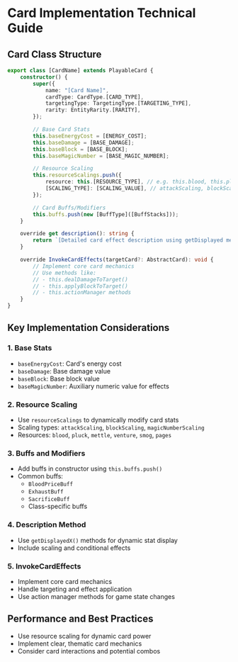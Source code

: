 # Card Implementation Technical Guide

## Card Class Structure
```typescript
export class [CardName] extends PlayableCard {
    constructor() {
        super({
            name: "[Card Name]",
            cardType: CardType.[CARD_TYPE],
            targetingType: TargetingType.[TARGETING_TYPE],
            rarity: EntityRarity.[RARITY],
        });

        // Base Card Stats
        this.baseEnergyCost = [ENERGY_COST];
        this.baseDamage = [BASE_DAMAGE];
        this.baseBlock = [BASE_BLOCK];
        this.baseMagicNumber = [BASE_MAGIC_NUMBER];

        // Resource Scaling
        this.resourceScalings.push({
            resource: this.[RESOURCE_TYPE], // e.g. this.blood, this.pluck
            [SCALING_TYPE]: [SCALING_VALUE], // attackScaling, blockScaling, magicNumberScaling
        });

        // Card Buffs/Modifiers
        this.buffs.push(new [BuffType]([BuffStacks]));
    }

    override get description(): string {
        return `[Detailed card effect description using getDisplayed methods]`;
    }

    override InvokeCardEffects(targetCard?: AbstractCard): void {
        // Implement core card mechanics
        // Use methods like:
        // - this.dealDamageToTarget()
        // - this.applyBlockToTarget()
        // - this.actionManager methods
    }
}
```

## Key Implementation Considerations

### 1. Base Stats
- `baseEnergyCost`: Card's energy cost
- `baseDamage`: Base damage value
- `baseBlock`: Base block value
- `baseMagicNumber`: Auxiliary numeric value for effects

### 2. Resource Scaling
- Use `resourceScalings` to dynamically modify card stats
- Scaling types: `attackScaling`, `blockScaling`, `magicNumberScaling`
- Resources: `blood`, `pluck`, `mettle`, `venture`, `smog`, `pages`

### 3. Buffs and Modifiers
- Add buffs in constructor using `this.buffs.push()`
- Common buffs: 
  - `BloodPriceBuff`
  - `ExhaustBuff`
  - `SacrificeBuff`
  - Class-specific buffs

### 4. Description Method
- Use `getDisplayedX()` methods for dynamic stat display
- Include scaling and conditional effects

### 5. InvokeCardEffects
- Implement core card mechanics
- Handle targeting and effect application
- Use action manager methods for game state changes

## Performance and Best Practices
- Use resource scaling for dynamic card power
- Implement clear, thematic card mechanics
- Consider card interactions and potential combos
```
